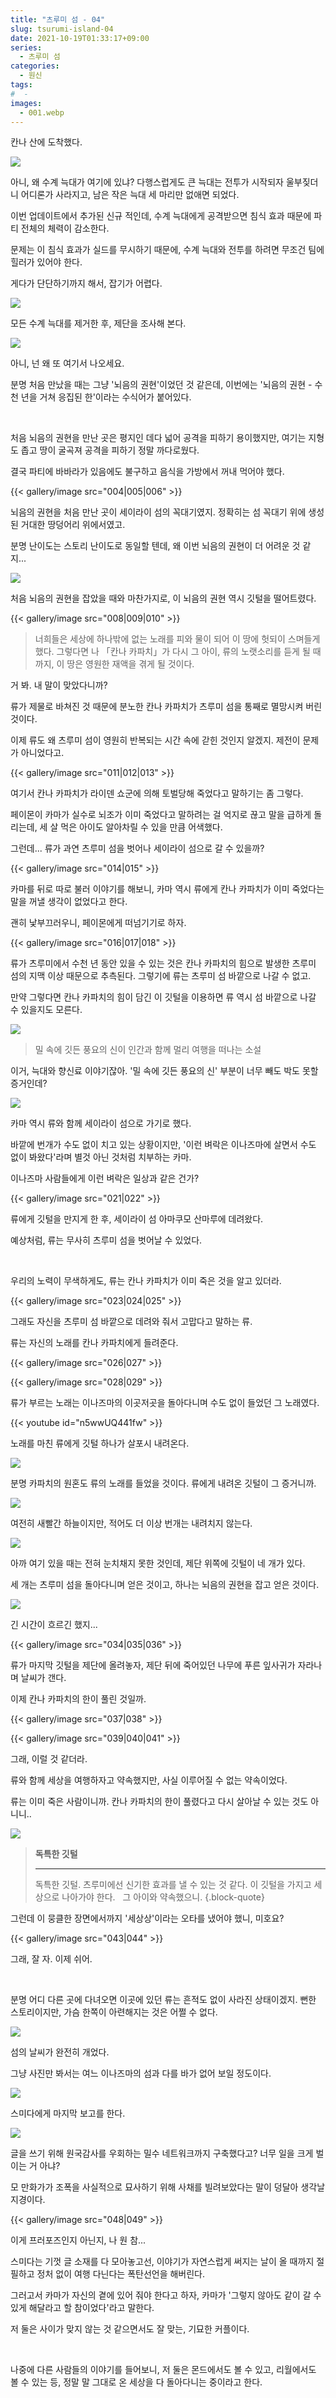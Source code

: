 ```yaml
---
title: "츠루미 섬 - 04"
slug: tsurumi-island-04
date: 2021-10-19T01:33:17+09:00
series:
  - 츠루미 섬
categories:
  - 원신
tags:
#  - 
images:
  - 001.webp
---
```


칸나 산에 도착했다.

![](001.webp)

아니, 왜 수계 늑대가 여기에 있냐? 다행스럽게도 큰 늑대는 전투가 시작되자 울부짖더니 어디론가 사라지고, 남은 작은 늑대 세 마리만 없애면 되었다.

이번 업데이트에서 추가된 신규 적인데, 수계 늑대에게 공격받으면 침식 효과 때문에 파티 전체의 체력이 감소한다.

문제는 이 침식 효과가 실드를 무시하기 때문에, 수계 늑대와 전투를 하려면 무조건 팀에 힐러가 있어야 한다.

게다가 단단하기까지 해서, 잡기가 어렵다.

![](002.webp)

모든 수계 늑대를 제거한 후, 제단을 조사해 본다.

![](003.webp)

아니, 넌 왜 또 여기서 나오세요.

분명 처음 만났을 때는 그냥 '뇌음의 권현'이었던 것 같은데, 이번에는 '뇌음의 권현 - 수천 년을 거쳐 응집된 한'이라는 수식어가 붙어있다.

&nbsp;

처음 뇌음의 권현을 만난 곳은 평지인 데다 넓어 공격을 피하기 용이했지만, 여기는 지형도 좁고 땅이 굴곡져 공격을 피하기 정말 까다로웠다.

결국 파티에 바바라가 있음에도 불구하고 음식을 가방에서 꺼내 먹어야 했다.

{{< gallery/image src="004|005|006" >}}

뇌음의 권현을 처음 만난 곳이 세이라이 섬의 꼭대기였지. 정확히는 섬 꼭대기 위에 생성된 거대한 땅덩어리 위에서였고.

분명 난이도는 스토리 난이도로 동일할 텐데, 왜 이번 뇌음의 권현이 더 어려운 것 같지...

![](007.webp)

처음 뇌음의 권현을 잡았을 때와 마찬가지로, 이 뇌음의 권현 역시 깃털을 떨어트렸다.

{{< gallery/image src="008|009|010" >}}

> 너희들은 세상에 하나밖에 없는 노래를 피와 물이 되어 이 땅에 헛되이 스며들게 했다.
> 그렇다면 나 「칸나 카파치」가 다시 그 아이, 류의 노랫소리를 듣게 될 때까지, 이 땅은 영원한 재액을 겪게 될 것이다.

거 봐. 내 말이 맞았다니까?

류가 제물로 바쳐진 것 때문에 분노한 칸나 카파치가 츠루미 섬을 통째로 멸망시켜 버린 것이다.

이제 류도 왜 츠루미 섬이 영원히 반복되는 시간 속에 갇힌 것인지 알겠지. 제전이 문제가 아니었다고.

{{< gallery/image src="011|012|013" >}}

여기서 칸나 카파치가 라이덴 쇼군에 의해 토벌당해 죽었다고 말하기는 좀 그렇다.

페이몬이 카마가 실수로 뇌조가 이미 죽었다고 말하려는 걸 억지로 끊고 말을 급하게 돌리는데, 세 살 먹은 아이도 알아차릴 수 있을 만큼 어색했다.

그런데... 류가 과연 츠루미 섬을 벗어나 세이라이 섬으로 갈 수 있을까?

{{< gallery/image src="014|015" >}}

카마를 뒤로 따로 불러 이야기를 해보니, 카마 역시 류에게 칸나 카파치가 이미 죽었다는 말을 꺼낼 생각이 없었다고 한다.

괜히 낯부끄러우니, 페이몬에게 떠넘기기로 하자.

{{< gallery/image src="016|017|018" >}}

류가 츠루미에서 수천 년 동안 있을 수 있는 것은 칸나 카파치의 힘으로 발생한 츠루미 섬의 지맥 이상 때문으로 추측된다. 그렇기에 류는 츠루미 섬 바깥으로 나갈 수 없고.

만약 그렇다면 칸나 카파치의 힘이 담긴 이 깃털을 이용하면 류 역시 섬 바깥으로 나갈 수 있을지도 모른다.

![](019.webp)

> 밀 속에 깃든 풍요의 신이 인간과 함께 멀리 여행을 떠나는 소설

이거, 늑대와 향신료 이야기잖아. '밀 속에 깃든 풍요의 신' 부분이 너무 빼도 박도 못할 증거인데?

![](020.webp)

카마 역시 류와 함께 세이라이 섬으로 가기로 했다.

바깥에 번개가 수도 없이 치고 있는 상황이지만, '이런 벼락은 이나즈마에 살면서 수도 없이 봐왔다'라며 별것 아닌 것처럼 치부하는 카마.

이나즈마 사람들에게 이런 벼락은 일상과 같은 건가?

{{< gallery/image src="021|022" >}}

류에게 깃털을 만지게 한 후, 세이라이 섬 아마쿠모 산마루에 데려왔다.

예상처럼, 류는 무사히 츠루미 섬을 벗어날 수 있었다.

&nbsp;

우리의 노력이 무색하게도, 류는 칸나 카파치가 이미 죽은 것을 알고 있더라.

{{< gallery/image src="023|024|025" >}}

그래도 자신을 츠루미 섬 바깥으로 데려와 줘서 고맙다고 말하는 류.

류는 자신의 노래를 칸나 카파치에게 들려준다.

{{< gallery/image src="026|027" >}}

{{< gallery/image src="028|029" >}}

류가 부르는 노래는 이나즈마의 이곳저곳을 돌아다니며 수도 없이 들었던 그 노래였다.

{{< youtube id="n5wwUQ441fw" >}}

노래를 마친 류에게 깃털 하나가 살포시 내려온다.

![](030.webp)

분명 카파치의 원혼도 류의 노래를 들었을 것이다. 류에게 내려온 깃털이 그 증거니까.

![](031.webp)

여전히 새빨간 하늘이지만, 적어도 더 이상 번개는 내려치지 않는다.

![](032.webp)

아까 여기 있을 때는 전혀 눈치채지 못한 것인데, 제단 위쪽에 깃털이 네 개가 있다.

세 개는 츠루미 섬을 돌아다니며 얻은 것이고, 하나는 뇌음의 권현을 잡고 얻은 것이다.

![](033.webp)

긴 시간이 흐르긴 했지...

{{< gallery/image src="034|035|036" >}}

류가 마지막 깃털을 제단에 올려놓자, 제단 뒤에 죽어있던 나무에 푸른 잎사귀가 자라나며 날씨가 갠다.

이제 칸나 카파치의 한이 풀린 것일까.

{{< gallery/image src="037|038" >}}

{{< gallery/image src="039|040|041" >}}

그래, 이럴 것 같더라.

류와 함께 세상을 여행하자고 약속했지만, 사실 이루어질 수 없는 약속이었다.

류는 이미 죽은 사람이니까. 칸나 카파치의 한이 풀렸다고 다시 살아날 수 있는 것도 아니니..

![](042.webp)

> **독특한 깃털**
> ***
> 독특한 깃털.
> 츠루미에선 신기한 효과를 낼 수 있는 것 같다.
> 이 깃털을 가지고 세상으로 나아가야 한다.
> &nbsp;
> 그 아이와 약속했으니.
{.block-quote}

그런데 이 뭉클한 장면에서까지 '세상상'이라는 오타를 냈어야 했니, 미호요?

{{< gallery/image src="043|044" >}}

그래, 잘 자. 이제 쉬어.

&nbsp;

분명 어디 다른 곳에 다녀오면 이곳에 있던 류는 흔적도 없이 사라진 상태이겠지. 뻔한 스토리이지만, 가슴 한쪽이 아련해지는 것은 어쩔 수 없다.

![](045.webp)

섬의 날씨가 완전히 개었다.

그냥 사진만 봐서는 여느 이나즈마의 섬과 다를 바가 없어 보일 정도이다.

![](046.webp)

스미다에게 마지막 보고를 한다.

![](047.webp)

글을 쓰기 위해 원국감사를 우회하는 밀수 네트워크까지 구축했다고? 너무 일을 크게 벌이는 거 아냐?

모 만화가가 조폭을 사실적으로 묘사하기 위해 사채를 빌려보았다는 말이 덩달아 생각날 지경이다.

{{< gallery/image src="048|049" >}}

이게 프러포즈인지 아닌지, 나 원 참...

스미다는 기껏 글 소재를 다 모아놓고선, 이야기가 자연스럽게 써지는 날이 올 때까지 절필하고 정처 없이 여행 다닌다는 폭탄선언을 해버린다.

그러고서 카마가 자신의 곁에 있어 줘야 한다고 하자, 카마가 '그렇지 않아도 같이 갈 수 있게 해달라고 할 참이었다'라고 말한다.

저 둘은 사이가 맞지 않는 것 같으면서도 잘 맞는, 기묘한 커플이다.

&nbsp;

나중에 다른 사람들의 이야기를 들어보니, 저 둘은 몬드에서도 볼 수 있고, 리월에서도 볼 수 있는 등, 정말 말 그대로 온 세상을 다 돌아다니는 중이라고 한다.
